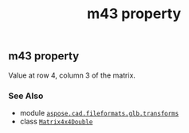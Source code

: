 ﻿---
title: m43 property
second_title: Aspose.CAD for Python via .NET API References
description: 
type: docs
weight: 230
url: /python-net/aspose.cad.fileformats.glb.transforms/matrix4x4double/m43/
is_root: false
---

## m43 property


Value at row 4, column 3 of the matrix.

### See Also
* module [`aspose.cad.fileformats.glb.transforms`](../../)
* class [`Matrix4x4Double`](/cad/python-net/aspose.cad.fileformats.glb.transforms/matrix4x4double)
